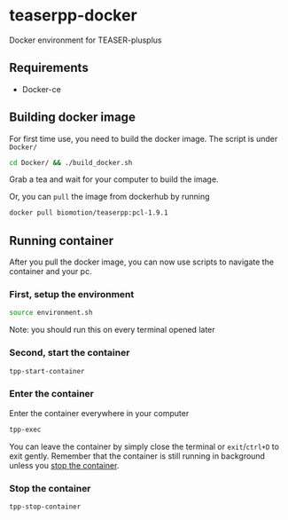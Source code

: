 # teaserpp-docker
Docker environment for TEASER-plusplus

## Requirements

- Docker-ce

## Building docker image

For first time use, you need to build the docker image. The script is under `Docker/`

``` bash
cd Docker/ && ./build_docker.sh
```

Grab a tea and wait for your computer to build the image.

Or, you can `pull` the image from dockerhub by running

```bash
docker pull biomotion/teaserpp:pcl-1.9.1
```

## Running container

After you pull the docker image, you can now use scripts to navigate the container and your pc.

### First, setup the environment
```bash
source environment.sh
```

Note: you should run this on every terminal opened later

### Second, start the container
```bash
tpp-start-container
```

### Enter the container
Enter the container everywhere in your computer
```bash
tpp-exec
```

You can leave the container by simply close the terminal or `exit`/`ctrl+D` to exit gently. Remember that the container is still running in background unless you [stop the container](#stop-the-container).

### Stop the container
```bash
tpp-stop-container
```
